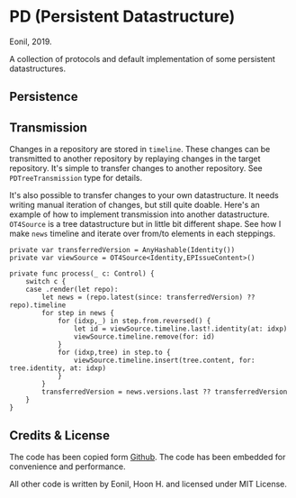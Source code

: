 PD (Persistent Datastructure)
======================
Eonil, 2019.

A collection of protocols and default implementation of some persistent datastructures.

Persistence
--------------

Transmission
----------------
Changes in a repository are stored in `timeline`.
These changes can be transmitted to another repository
by replaying changes in the target repository.
It's simple to transfer changes to another repository.
See `PDTreeTransmission` type for details.

It's also possible to transfer changes to your own datastructure.
It needs writing manual iteration of changes, but still quite doable.
Here's an example of how to implement transmission into another datastructure.
`OT4Source` is a tree datastructure but in little bit different shape.
See how I make `news` timeline and iterate over from/to elements in each
steppings.

    private var transferredVersion = AnyHashable(Identity())
    private var viewSource = OT4Source<Identity,EPIssueContent>()

    private func process(_ c: Control) {
        switch c {
        case .render(let repo):
            let news = (repo.latest(since: transferredVersion) ?? repo).timeline
            for step in news {
                for (idxp,_) in step.from.reversed() {
                    let id = viewSource.timeline.last!.identity(at: idxp)
                    viewSource.timeline.remove(for: id)
                }
                for (idxp,tree) in step.to {
                    viewSource.timeline.insert(tree.content, for: tree.identity, at: idxp)
                }
            }
            transferredVersion = news.versions.last ?? transferredVersion
        }
    }



Credits & License
---------------------
The code has been copied form [Github](https://github.com/attaswift/BTree).
The code has been embedded for convenience and performance.

All other code is written by Eonil, Hoon H. and licensed under MIT License.

